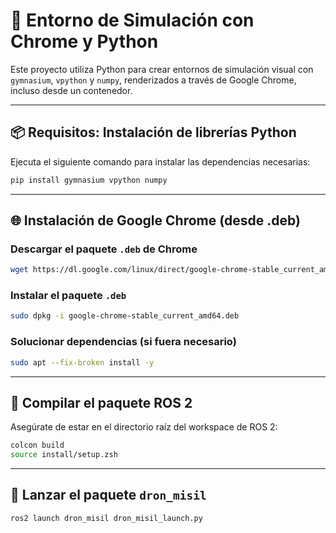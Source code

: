 # 🧪 Entorno de Simulación con Chrome y Python

Este proyecto utiliza Python para crear entornos de simulación visual con `gymnasium`, `vpython` y `numpy`, renderizados a través de Google Chrome, incluso desde un contenedor.

---

## 📦 Requisitos: Instalación de librerías Python

Ejecuta el siguiente comando para instalar las dependencias necesarias:

```bash
pip install gymnasium vpython numpy
```

---

## 🌐 Instalación de Google Chrome (desde .deb)

### Descargar el paquete `.deb` de Chrome

```bash
wget https://dl.google.com/linux/direct/google-chrome-stable_current_amd64.deb
```

### Instalar el paquete `.deb`

```bash
sudo dpkg -i google-chrome-stable_current_amd64.deb
```

### Solucionar dependencias (si fuera necesario)

```bash
sudo apt --fix-broken install -y
```

---

## 🔧 Compilar el paquete ROS 2

Asegúrate de estar en el directorio raíz del workspace de ROS 2:

```bash
colcon build
source install/setup.zsh
```

---

## 🚀 Lanzar el paquete `dron_misil`

```bash
ros2 launch dron_misil dron_misil_launch.py
```

